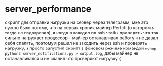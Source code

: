 # server_performance

скрипт для отправки нагрузки на сервер через телеграмм, мне это нужно было потому, что на сервак проник майнер Perfctl (о котором я тогда не подозревал),
и когда я заходил по ssh чтобы проверить что так сильно нагружает процессор - майнер останавливал работу и не давал себя спалить,
поэтому я решил не заходить через ssh и проверять нагрузку, а просто запустил скрипт в фоновом режиме командой
`nohup python3 server_notifications.py > output.log`,
дабы майнер не останавливался и не спалил что проверяют нагрузку :)
